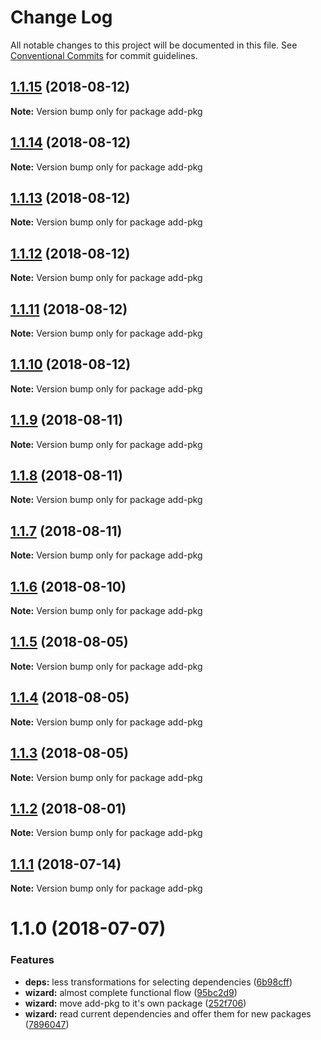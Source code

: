 # Change Log

All notable changes to this project will be documented in this file.
See [Conventional Commits](https://conventionalcommits.org) for commit guidelines.

<a name="1.1.15"></a>
## [1.1.15](https://github.com/danielo515/packages/compare/add-pkg@1.1.14...add-pkg@1.1.15) (2018-08-12)




**Note:** Version bump only for package add-pkg

<a name="1.1.14"></a>
## [1.1.14](https://github.com/danielo515/packages/compare/add-pkg@1.1.13...add-pkg@1.1.14) (2018-08-12)




**Note:** Version bump only for package add-pkg

<a name="1.1.13"></a>
## [1.1.13](https://github.com/danielo515/packages/compare/add-pkg@1.1.12...add-pkg@1.1.13) (2018-08-12)




**Note:** Version bump only for package add-pkg

<a name="1.1.12"></a>
## [1.1.12](https://github.com/danielo515/packages/compare/add-pkg@1.1.10...add-pkg@1.1.12) (2018-08-12)




**Note:** Version bump only for package add-pkg

<a name="1.1.11"></a>
## [1.1.11](https://github.com/danielo515/packages/compare/add-pkg@1.1.10...add-pkg@1.1.11) (2018-08-12)




**Note:** Version bump only for package add-pkg

<a name="1.1.10"></a>
## [1.1.10](https://github.com/danielo515/packages/compare/add-pkg@1.1.9...add-pkg@1.1.10) (2018-08-12)




**Note:** Version bump only for package add-pkg

<a name="1.1.9"></a>
## [1.1.9](https://github.com/danielo515/packages/compare/add-pkg@1.1.8...add-pkg@1.1.9) (2018-08-11)




**Note:** Version bump only for package add-pkg

<a name="1.1.8"></a>
## [1.1.8](https://github.com/danielo515/packages/compare/add-pkg@1.1.7...add-pkg@1.1.8) (2018-08-11)




**Note:** Version bump only for package add-pkg

<a name="1.1.7"></a>
## [1.1.7](https://github.com/danielo515/packages/compare/add-pkg@1.1.6...add-pkg@1.1.7) (2018-08-11)




**Note:** Version bump only for package add-pkg

<a name="1.1.6"></a>
## [1.1.6](https://github.com/danielo515/packages/compare/add-pkg@1.1.5...add-pkg@1.1.6) (2018-08-10)




**Note:** Version bump only for package add-pkg

<a name="1.1.5"></a>
## [1.1.5](https://github.com/danielo515/packages/compare/add-pkg@1.1.4...add-pkg@1.1.5) (2018-08-05)




**Note:** Version bump only for package add-pkg

<a name="1.1.4"></a>
## [1.1.4](https://github.com/danielo515/packages/compare/add-pkg@1.1.3...add-pkg@1.1.4) (2018-08-05)




**Note:** Version bump only for package add-pkg

<a name="1.1.3"></a>
## [1.1.3](https://github.com/danielo515/packages/compare/add-pkg@1.1.2...add-pkg@1.1.3) (2018-08-05)




**Note:** Version bump only for package add-pkg

<a name="1.1.2"></a>
## [1.1.2](https://github.com/danielo515/packages/compare/add-pkg@1.1.1...add-pkg@1.1.2) (2018-08-01)




**Note:** Version bump only for package add-pkg

<a name="1.1.1"></a>
## [1.1.1](https://github.com/danielo515/packages/compare/add-pkg@1.1.0...add-pkg@1.1.1) (2018-07-14)




**Note:** Version bump only for package add-pkg

<a name="1.1.0"></a>
# 1.1.0 (2018-07-07)


### Features

* **deps:** less transformations for selecting dependencies ([6b98cff](https://github.com/danielo515/packages/commit/6b98cff))
* **wizard:** almost complete functional flow ([95bc2d9](https://github.com/danielo515/packages/commit/95bc2d9))
* **wizard:** move add-pkg to it's own package ([252f706](https://github.com/danielo515/packages/commit/252f706))
* **wizard:** read current dependencies and offer them for new packages ([7896047](https://github.com/danielo515/packages/commit/7896047))
